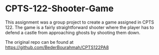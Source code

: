 # CPTS-122-Shooter-Game

This assignment was a group project to create a game assigned in CPTS 122. The game is a fairly straightforward shooter where the player has to defend a castle from approaching ghosts by shooting them down.

The original repo can be found at https://github.com/BederBourahmah/CPTS122PA8
